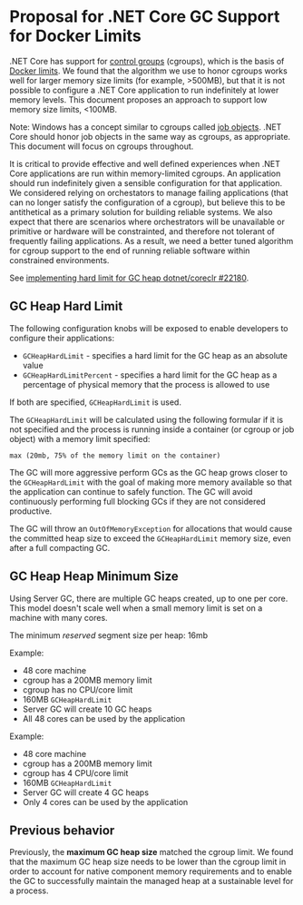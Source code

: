 # Proposal for .NET Core GC Support for Docker Limits

.NET Core has support for [control groups](https://en.wikipedia.org/wiki/Cgroups) (cgroups), which is the basis of [Docker limits](https://docs.docker.com/config/containers/resource_constraints/). We found that the algorithm we use to honor cgroups works well for larger memory size limits (for example, >500MB), but that it is not possible to configure a .NET Core application to run indefinitely at lower memory levels. This document proposes an approach to support low memory size limits, <100MB.

Note: Windows has a concept similar to cgroups called [job objects](https://docs.microsoft.com/windows/desktop/ProcThread/job-objects). .NET Core should honor job objects in the same way as cgroups, as appropriate. This document will focus on cgroups throughout.

It is critical to provide effective and well defined experiences when .NET Core applications are run within memory-limited cgroups. An application should run indefinitely given a sensible configuration for that application. We considered relying on orchestators to manage failing applications (that can no longer satisfy the configuration of a cgroup), but believe this to be antithetical as a primary solution for building reliable systems. We also expect that there are scenarios where orchestrators will be unavailable or primitive or hardware will be constrainted, and therefore not tolerant of frequently failing applications. As a result, we need a better tuned algorithm for cgroup support to the end of running reliable software within constrained environments.

See [implementing hard limit for GC heap dotnet/coreclr #22180](https://github.com/dotnet/coreclr/pull/22180).

## GC Heap Hard Limit

The following configuration knobs will be exposed to enable developers to configure their applications:

* `GCHeapHardLimit` - specifies a hard limit for the GC heap as an absolute value
* `GCHeapHardLimitPercent` - specifies a hard limit for the GC heap as a percentage of physical memory that the process is allowed to use

If both are specified, `GCHeapHardLimit` is used.

The `GCHeapHardLimit` will be calculated using the following formular if it is not specified and the process is running inside a container (or cgroup or job object) with a memory limit specified:

```console
max (20mb, 75% of the memory limit on the container)
```

The GC will more aggressive perform GCs as the GC heap grows closer to the `GCHeapHardLimit` with the goal of making more memory available so that the application can continue to safely function. The GC will avoid continuously performing full blocking GCs if they are not considered productive.

The GC will throw an `OutOfMemoryException` for allocations that would cause the committed heap size to exceed the `GCHeapHardLimit` memory size, even after a full compacting GC.

## GC Heap Heap Minimum Size

Using Server GC, there are multiple GC heaps created, up to one per core. This model doesn't scale well when a small memory limit is set on a machine with many cores.

The minimum _reserved_ segment size per heap: 16mb

Example:

* 48 core machine
* cgroup has a 200MB memory limit
* cgroup has no CPU/core limit
* 160MB `GCHeapHardLimit`
* Server GC will create 10 GC heaps
* All 48 cores can be used by the application

Example:

* 48 core machine
* cgroup has a 200MB memory limit
* cgroup has 4 CPU/core limit
* 160MB `GCHeapHardLimit`
* Server GC will create 4 GC heaps
* Only 4  cores can be used by the application

## Previous behavior

Previously, the **maximum GC heap size** matched the cgroup limit. We found that the maximum GC heap size needs to be lower than the cgroup limit in order to account for native component memory requirements and to enable the GC to successfully maintain the managed heap at a sustainable level for a process.
